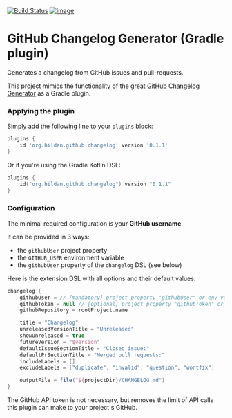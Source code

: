 [![Build Status](https://travis-ci.org/joffrey-bion/gradle-github-changelog.svg?branch=master)](https://travis-ci.org/joffrey-bion/gradle-github-changelog)
[![image](https://img.shields.io/maven-metadata/v/https/plugins.gradle.org/m2/org/hildan/github/changelog/org.hildan.github.changelog.gradle.plugin/maven-metadata.xml.svg?label=gradle)](https://plugins.gradle.org/plugin/org.hildan.github.changelog)

# GitHub Changelog Generator (Gradle plugin)

Generates a changelog from GitHub issues and pull-requests.

This project mimics the functionality of the great 
[GitHub Changelog Generator](https://github.com/github-changelog-generator/github-changelog-generator)
as a Gradle plugin.

### Applying the plugin

Simply add the following line to your `plugins` block:

```groovy
plugins {
    id 'org.hildan.github.changelog' version '0.1.1'
}
```

Or if you're using the Gradle Kotlin DSL:

```kotlin
plugins {
    id("org.hildan.github.changelog") version "0.1.1"
}
```

### Configuration

The minimal required configuration is your **GitHub username**.

It can be provided in 3 ways:
- the `githubUser` project property
- the `GITHUB_USER` environment variable
- the `githubUser` property of the `changelog` DSL (see below)

Here is the extension DSL with all options and their default values:

```groovy
changelog {
    githubUser = // [mandatory] project property "githubUser" or env variable "GITHUB_USER"
    githubToken = null // [optional] project property "githubToken" or env variable "GITHUB_TOKEN"
    githubRepository = rootProject.name

    title = "Changelog"
    unreleasedVersionTitle = "Unreleased"
    showUnreleased = true
    futureVersion = "$version"
    defaultIssueSectionTitle = "Closed issue:"
    defaultPrSectionTitle = "Merged pull requests:"
    includeLabels = []
    excludeLabels = ["duplicate", "invalid", "question", "wontfix"]

    outputFile = file("${projectDir}/CHANGELOG.md")
}
```

The GitHub API token is not necessary, but removes the limit of API calls this plugin can make to your project's GitHub.
